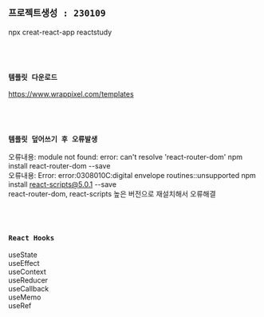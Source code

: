 ## `프로젝트생성 : 230109`
npx creat-react-app reactstudy


<br/>
<br/>

### `템플릿 다운로드`
https://www.wrappixel.com/templates

<br/>
<br/>


### `템플릿 덮어쓰기 후 오류발생`
오류내용: module not found: error: can't resolve 'react-router-dom'
npm install react-router-dom --save
<br/>
오류내용: Error: error:0308010C:digital envelope routines::unsupported
npm install react-scripts@5.0.1 --save
<br/>
react-router-dom, react-scripts 높은 버전으로 재설치해서 오류해결

<br/>
<br/>

### `React Hooks`
useState<br/>
useEffect<br/>
useContext<br/>
useReducer<br/>
useCallback<br/>
useMemo<br/>
useRef
